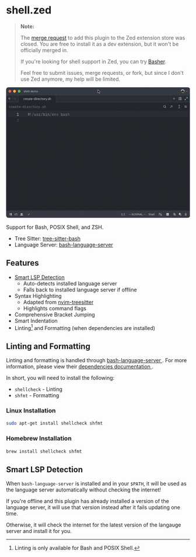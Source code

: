 # shell.zed

> **Note:**
>
> The [merge request](https://github.com/zed-industries/extensions/pull/1078) to add this plugin to the Zed extension store was
> closed. You are free to install it as a dev extension, but it won't be
> officially merged in.
>
> If you're looking for shell support in Zed, you can try [Basher](https://github.com/d1y/bash.zed).
>
> Feel free to submit issues, merge requests, or fork, but since I don't use Zed
> anymore, my help will be limited.

<p align="center">
  <img src="doc/demo.gif" alt="Demo GIF">
</p>

Support for Bash, POSIX Shell, and ZSH.

- Tree Sitter: [tree-sitter-bash](https://github.com/tree-sitter/tree-sitter-bash)
- Language Server: [bash-language-server](https://github.com/bash-lsp/bash-language-server)

## Features

- [Smart LSP Detection](#smart-lsp-detection)
  - Auto-detects installed language server
  - Falls back to installed language server if offline
- Syntax Highlighting
  - Adapted from [nvim-treesitter](https://github.com/nvim-treesitter/nvim-treesitter/blob/master/queries/bash/highlights.scm)
  - Highlights command flags
- Comprehensive Bracket Jumping
- Smart Indentation
- Linting[^1] and Formatting (when dependencies are installed)

## Linting and Formatting

Linting and formatting is handled through [bash-language-server
](https://github.com/bash-lsp/bash-language-server). For more information,
please view their [dependencies documentation
](https://github.com/bash-lsp/bash-language-server?tab=readme-ov-file#dependencies).

In short, you will need to install the following:

- `shellcheck` - Linting
- `shfmt` - Formatting

### Linux Installation

```bash
sudo apt-get install shellcheck shfmt
```

### Homebrew Installation

```bash
brew install shellcheck shfmt
```

[^1]: Linting is only available for Bash and POSIX Shell.

## Smart LSP Detection

When `bash-language-server` is installed and in your `$PATH`, it will be used as
the language server automatically without checking the internet!

If you're offline and this plugin has already installed a version of the
language server, it will use that version instead after it fails updating one
time.

Otherwise, it will check the internet for the latest version of the langauge
server and install it for you.

